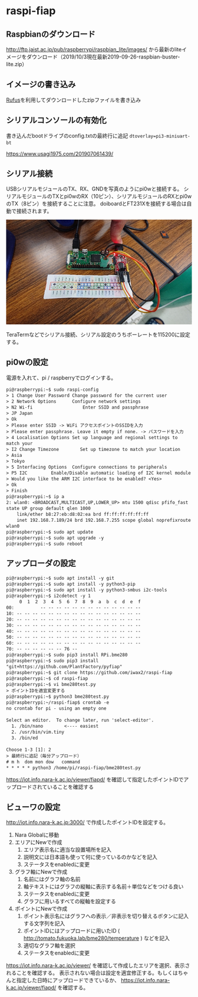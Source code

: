 raspi-fiap
==

## Raspbianのダウンロード
http://ftp.jaist.ac.jp/pub/raspberrypi/raspbian_lite/images/
から最新のliteイメージをダウンロード（2019/10/3現在最新2019-09-26-raspbian-buster-lite.zip）

## イメージの書き込み
[Rufus](https://rufus.ie/)を利用してダウンロードしたzipファイルを書き込み


## シリアルコンソールの有効化
書き込んだbootドライブのconfig.txtの最終行に追記
`dtoverlay=pi3-miniuart-bt`

https://www.usagi1975.com/201907061439/

## シリアル接続
USBシリアルモジュールのTX、RX、GNDを写真のようにpi0wと接続する。
シリアルモジュールのTXとpi0wのRX（10ピン）、シリアルモジュールのRXとpi0wのTX（8ピン）を接続することに注意。
doiboardとFT231Xを接続する場合は自動で接続されます。

![シリアル接続](https://github.com/iwax2/raspi-fiap/blob/master/pi0w-serial.jpg "pi0w-serial")

TeraTermなどでシリアル接続、シリアル設定のうちボーレートを115200に設定する。

## pi0wの設定
電源を入れて、pi / raspberryでログインする。

~~~
pi@raspberrypi:~$ sudo raspi-config
> 1 Change User Password Change password for the current user
> 2 Network Options      Configure network settings
> N2 Wi-fi                   Enter SSID and passphrase
> JP Japan
> Ok
> Please enter SSID -> WiFi アクセスポイントのSSIDを入力
> Please enter passphrase. Leave it empty if none. -> パスワードを入力
> 4 Localisation Options Set up language and regional settings to match your
> I2 Change Timezone        Set up timezone to match your location
> Asia
> Tokyo
> 5 Interfacing Options  Configure connections to peripherals
> P5 I2C         Enable/Disable automatic loading of I2C kernel module
> Would you like the ARM I2C interface to be enabled? <Yes>
> Ok
> Finish
pi@raspberrypi:~$ ip a
2: wlan0: <BROADCAST,MULTICAST,UP,LOWER_UP> mtu 1500 qdisc pfifo_fast state UP group default qlen 1000
    link/ether b8:27:eb:d8:02:ea brd ff:ff:ff:ff:ff:ff
    inet 192.168.7.189/24 brd 192.168.7.255 scope global noprefixroute wlan0
pi@raspberrypi:~$ sudo apt update
pi@raspberrypi:~$ sudo apt upgrade -y
pi@raspberrypi:~$ sudo reboot
~~~

## アップローダの設定
~~~
pi@raspberrypi:~$ sudo apt install -y git
pi@raspberrypi:~$ sudo apt install -y python3-pip
pi@raspberrypi:~$ sudo apt install -y python3-smbus i2c-tools
pi@raspberrypi:~$ i2cdetect -y 1
     0  1  2  3  4  5  6  7  8  9  a  b  c  d  e  f
00:          -- -- -- -- -- -- -- -- -- -- -- -- --
10: -- -- -- -- -- -- -- -- -- -- -- -- -- -- -- --
20: -- -- -- -- -- -- -- -- -- -- -- -- -- -- -- --
30: -- -- -- -- -- -- -- -- -- -- -- -- -- -- -- --
40: -- -- -- -- -- -- -- -- -- -- -- -- -- -- -- --
50: -- -- -- -- -- -- -- -- -- -- -- -- -- -- -- --
60: -- -- -- -- -- -- -- -- -- -- -- -- -- -- -- --
70: -- -- -- -- -- -- 76 --
pi@raspberrypi:~$ sudo pip3 install RPi.bme280
pi@raspberrypi:~$ sudo pip3 install "git+https://github.com/PlantFactory/pyfiap"
pi@raspberrypi:~$ git clone https://github.com/iwax2/raspi-fiap
pi@raspberrypi:~$ cd raspi-fiap
pi@raspberrypi:~$ vi bme280test.py
> ポイントIDを適宜変更する
pi@raspberrypi:~$ python3 bme280test.py
pi@raspberrypi:~/raspi-fiap$ crontab -e
no crontab for pi - using an empty one

Select an editor.  To change later, run 'select-editor'.
  1. /bin/nano        <---- easiest
  2. /usr/bin/vim.tiny
  3. /bin/ed

Choose 1-3 [1]: 2
> 最終行に追記（毎分アップロード）
# m h  dom mon dow   command
* * * * * python3 /home/pi/raspi-fiap/bme280test.py
~~~

https://iot.info.nara-k.ac.jp/viewer/fiapd/ を確認して指定したポイントIDでアップロードされていることを確認する


## ビューワの設定
http://iot.info.nara-k.ac.jp:3000/ で作成したポイントIDを設定する。

1. Nara Globalに移動
1. エリアにNewで作成
    1. エリア表示名に適当な設置場所を記入
    1. 説明文には日本語も使って何に使っているのかなどを記入
    1. ステータスをenabledに変更
1. グラフ軸にNewで作成
    1. 名前にはグラフ軸の名前
    1. 軸テキストにはグラフの縦軸に表示する名前＋単位などをつける良い
    1. ステータスをenabledに変更
    1. グラフに用いるすべての縦軸を設定する
1. ポイントにNewで作成
    1. ポイント表示名にはグラフへの表示／非表示を切り替えるボタンに記入する文字列を記入
    1. ポイントIDにはアップロードに用いたID ( http://tomato.fukuoka.lab/bme280/temperature ) などを記入
    1. 適切なグラフ軸を選択
    1. ステータスをenabledに変更

https://iot.info.nara-k.ac.jp/viewer/ を確認して作成したエリアを選択、表示されることを確認する。
表示されない場合は設定を適宜修正する。もしくはちゃんと指定した日時にアップロードできているか、
https://iot.info.nara-k.ac.jp/viewer/fiapd/ を確認する。


